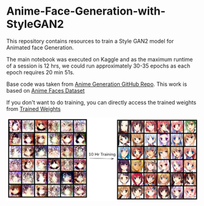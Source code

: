 # Anime-Face-Generation-with-StyleGAN2
This repository contains resources to train a Style GAN2 model for Animated face Generation.

The main notebook was executed on Kaggle and as the maximum runtime of a session is 12 hrs, we could run approximately 30-35 epochs as each epoch requires 20 min 51s.

Base code was taken from [Anime Generation GitHub Repo](https://github.com/aniruddhapal211316/anime_generation). This work is based on [Anime Faces Dataset](https://github.com/aniruddhapal211316/anime_generation)

If you don't want to do training, you can directly access the trained weights from [Trained Weights](https://drive.google.com/drive/folders/1KTMRJ83CvS4-gy2aaekp1yDUdXy89Da7?usp=sharing)


<img src="Images/Epoch and Images.png" width="3000">
